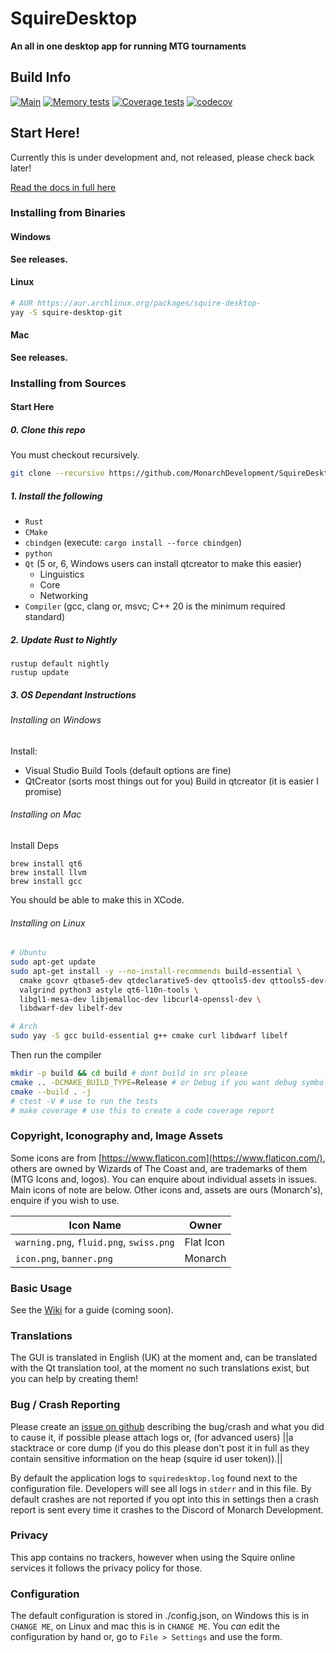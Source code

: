 # SquireDesktop
**An all in one desktop app for running MTG tournaments**

## Build Info
[![Main](https://github.com/MonarchDevelopment/SquireDesktop/actions/workflows/main.yml/badge.svg)](https://github.com/MonarchDevelopment/SquireDesktop/actions/workflows/main.yml)
[![Memory tests](https://github.com/MonarchDevelopment/SquireDesktop/actions/workflows/memtests.yml/badge.svg)](https://github.com/MonarchDevelopment/SquireDesktop/actions/workflows/memtests.yml)
[![Coverage tests](https://github.com/MonarchDevelopment/SquireDesktop/actions/workflows/coverage.yml/badge.svg)](https://github.com/MonarchDevelopment/SquireDesktop/actions/workflows/coverage.yml)
[![codecov](https://codecov.io/gh/MonarchDevelopment/SquireDesktop/branch/main/graph/badge.svg?token=JCS3Y40XYR)](https://codecov.io/gh/MonarchDevelopment/SquireDesktop)

## Start Here!
Currently this is under development and, not released, please check back later!

[Read the docs in full here](https://github.com/MonarchDevelopment/SquireDesktop/wiki)

### Installing from Binaries
#### Windows
**See releases.**

#### Linux
```sh
# AUR https://aur.archlinux.org/packages/squire-desktop-
yay -S squire-desktop-git
```

#### Mac
**See releases.**

### Installing from Sources
#### Start Here
##### 0. Clone this repo
You must checkout recursively. 

```bash
git clone --recursive https://github.com/MonarchDevelopment/SquireDesktop
```

##### 1. Install the following
 - `Rust`
 - `CMake`
 - `cbindgen` (execute: `cargo install --force cbindgen`)
 - `python`
 - `Qt` (5 or, 6, Windows users can install qtcreator to make this easier)
   - Linguistics
   - Core
   - Networking
 - `Compiler` (gcc, clang or, msvc; C++ 20 is the minimum required standard)

##### 2. Update Rust to Nightly
```
rustup default nightly
rustup update
```

##### 3. OS Dependant Instructions
###### Installing on Windows
Install:
 - Visual Studio Build Tools (default options are fine)
 - QtCreator (sorts most things out for you)
Build in qtcreator (it is easier I promise)

###### Installing on Mac
Install Deps
```
brew install qt6
brew install llvm
brew install gcc
```

You should be able to make this in XCode.

###### Installing on Linux
```sh
# Ubuntu
sudo apt-get update
sudo apt-get install -y --no-install-recommends build-essential \
  cmake gcovr qtbase5-dev qtdeclarative5-dev qttools5-dev qttools5-dev-tools \
  valgrind python3 astyle qt6-l10n-tools \
  libgl1-mesa-dev libjemalloc-dev libcurl4-openssl-dev \
  libdwarf-dev libelf-dev
```
```sh
# Arch
sudo yay -S gcc build-essential g++ cmake curl libdwarf libelf
```

Then run the compiler
```bash
mkdir -p build && cd build # dont build in src please
cmake .. -DCMAKE_BUILD_TYPE=Release # or Debug if you want debug symbols + debug logging
cmake --build . -j
# ctest -V # use to run the tests
# make coverage # use this to create a code coverage report
```

### Copyright, Iconography and, Image Assets
Some icons are from [https://www.flaticon.com](https://www.flaticon.com/), others are
owned by Wizards of The Coast and, are trademarks of them (MTG Icons and, logos).
You can enquire about individual assets in issues. Main icons of note are below. Other
icons and, assets are ours (Monarch's), enquire if you wish to use.

| Icon Name | Owner |
|---|---|
| `warning.png`, `fluid.png`, `swiss.png` | Flat Icon |
| `icon.png`, `banner.png` | Monarch |

### Basic Usage
See the [Wiki](https://github.com/MonarchDevelopment/SquireDesktop/wiki) for a guide (coming
soon).

### Translations
The GUI is translated in English (UK) at the moment and, can be translated with the Qt 
translation tool, at the moment no such translations exist, but you can help by creating them!

### Bug / Crash Reporting
Please create an [issue on github](https://github.com/MonarchDevelopment/SquireDesktop/issues)
describing the bug/crash and what you did to cause it, if possible please attach logs or, (for
advanced users) ||a stacktrace or core dump (if you do this please don't post it in full as
they contain sensitive information on the heap (squire id user token)).||

By default the application logs to `squiredesktop.log` found next to the configuration file.
Developers will see all logs in `stderr` and in this file. By default crashes are not reported
if you opt into this in settings then a crash report is sent every time it crashes to the 
Discord of Monarch Development.

### Privacy
This app contains no trackers, however when using the Squire online services it follows the
privacy policy for those.

### Configuration
The default configuration is stored in ./config.json, on Windows this is in `CHANGE ME`, 
on Linux and mac this is in `CHANGE ME`. You *can* edit the configuration by hand or, go to
`File > Settings` and use the form.
